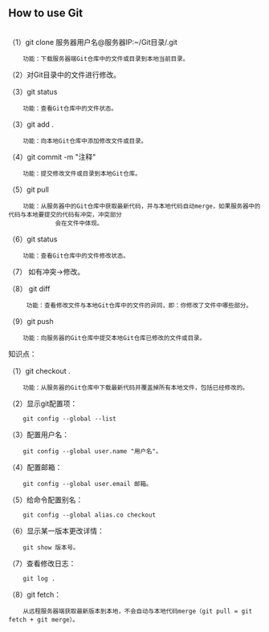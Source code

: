 How to use Git
-----
<br>
（1）git clone 服务器用户名@服务器IP:~/Git目录/.git
 
        功能：下载服务器端Git仓库中的文件或目录到本地当前目录。
 
（2）对Git目录中的文件进行修改。
 
（3）git status
 
        功能：查看Git仓库中的文件状态。
 
（3）git add .
 
        功能：向本地Git仓库中添加修改文件或目录。
 
（4）git commit -m "注释"
 
        功能：提交修改文件或目录到本地Git仓库。
 
（5）git pull
 
        功能：从服务器中的Git仓库中获取最新代码，并与本地代码自动merge，如果服务器中的代码与本地要提交的代码有冲突，冲突部分
                 会在文件中体现。
 
（6）git status
 
        功能：查看Git仓库中的文件修改状态。
 
（7） 如有冲突->修改。
 
（8） git diff
 
         功能：查看修改文件与本地Git仓库中的文件的异同，即：你修改了文件中哪些部分。
 
（9）git push
 
        功能：向服务器的Git仓库中提交本地Git仓库已修改的文件或目录。
 
知识点：
 
（1）git checkout .
 
        功能：从服务器的Git仓库中下载最新代码并覆盖掉所有本地文件，包括已经修改的。
 
（2）显示git配置项：
 
        git config --global --list
 
（3）配置用户名：
 
        git config --global user.name "用户名"。
 
（4）配置邮箱：
 
        git config --global user.email 邮箱。
 
（5）给命令配置别名：
 
        git config --global alias.co checkout
 
（6）显示某一版本更改详情：
 
        git show 版本号。
 
（7）查看修改日志：
 
        git log .
 
（8）git fetch：
 
        从远程服务器端获取最新版本到本地，不会自动与本地代码merge（git pull = git fetch + git merge）。